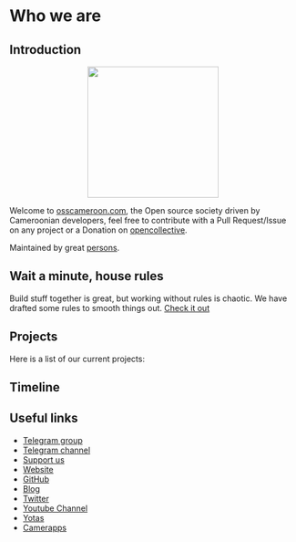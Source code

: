 # Who we are

## Introduction

<p align="center">
    <img src="https://avatars.githubusercontent.com/u/73784866?s=200&v=4" height="230" />
</p>

Welcome to [osscameroon.com](https://osscameroon.com), the Open source society driven by Cameroonian developers, feel free to contribute with a Pull Request/Issue on any project or a Donation on [opencollective](https://opencollective.com/osscameroon).

Maintained by great [persons](https://github.com/orgs/osscameroon/people).

## Wait a minute, house rules

Build stuff together is great, but working without rules is chaotic. We have drafted some rules to smooth things out. [Check it out](./HouseRules.md)

## Projects

Here is a list of our current projects:

## Timeline

## Useful links

- [Telegram group](https://t.me/+UpKZh_KXTaTx7JD7)
- [Telegram channel](https://t.me/+O7SQfusW8XVmOTFi)
- [Support us](https://opencollective.com/osscameroon)
- [Website](https://osscameroon.com/)
- [GitHub](https://github.com/osscameroon)
- [Blog](https://blog.osscameroon.com/)
- [Twitter](https://twitter.com/osscameroon)
- [Youtube Channel](https://www.youtube.com/channel/UCo89S8aPpJSXpLxkRjCbRaQ)
- [Yotas](https://miniyotas.osscameroon.com/)
- [Camerapps](https://camerapps.com/)
